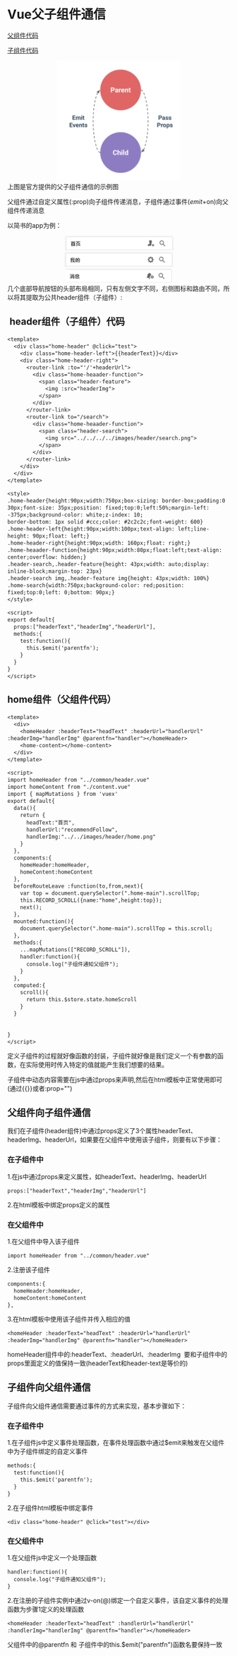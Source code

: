 # Vue父子组件通信

[父组件代码](https://github.com/shinhwazt/jianshu/blob/master/src/app/components/home/home.vue)

[子组件代码](https://github.com/shinhwazt/jianshu/blob/master/src/app/components/common/header.vue)

<div style="text-align:center">
  <img src="images/message.png"/>
</div>
上图是官方提供的父子组件通信的示例图 <br />

父组件通过自定义属性(:prop)向子组件传递消息，子组件通过事件($emit+$on)向父组件传递消息<br />

以简书的app为例：<br />

<div style="text-align:center">
  <img src="images/app-home.png"/>
</div>
<div style="text-align:center">
  <img src="images/app-center.png"/>
</div>
<div style="text-align:center">
  <img src="images/app-message.png"/>
</div>
几个底部导航按钮的头部布局相同，只有左侧文字不同，右侧图标和路由不同，所以将其提取为公共header组件（子组件）:

##  header组件（子组件）代码

```
<template>
  <div class="home-header" @click="test">
    <div class="home-header-left">{{headerText}}</div>
    <div class="home-header-right">
      <router-link :to="'/'+headerUrl">
        <div class="home-heaader-function">
          <span class="header-feature">
            <img :src="headerImg">
          </span>
        </div>
      </router-link>
      <router-link to="/search">
        <div class="home-heaader-function">
          <span class="header-search">
            <img src="../../../../images/header/search.png">
          </span>
        </div>
      </router-link>
    </div>
  </div>
</template>
```
```
<style>
.home-header{height:90px;width:750px;box-sizing: border-box;padding:0 30px;font-size: 35px;position: fixed;top:0;left:50%;margin-left: -375px;background-color: white;z-index: 10;
border-bottom: 1px solid #ccc;color: #2c2c2c;font-weight: 600}
.home-header-left{height:90px;width:100px;text-align: left;line-height: 90px;float: left;}
.home-header-right{height:90px;width: 160px;float: right;}
.home-heaader-function{height:90px;width:80px;float:left;text-align: center;overflow: hidden;}
.header-search,.header-feature{height: 43px;width: auto;display: inline-block;margin-top: 23px}
.header-search img,.header-feature img{height: 43px;width: 100%}
.home-search{width:750px;background-color: red;position: fixed;top:0;left: 0;bottom: 90px;}
</style>
```
```
<script>
export default{
  props:["headerText","headerImg","headerUrl"],
  methods:{
    test:function(){
      this.$emit('parentfn');
    }
  }
}
</script>
```


## home组件（父组件代码）

```
<template>
  <div>
    <homeHeader :headerText="headText" :headerUrl="handlerUrl" :headerImg="handlerImg" @parentfn="handler"></homeHeader>
    <home-content></home-content>
  </div>
</template>
```
```
<script>
import homeHeader from "../common/header.vue"
import homeContent from "./content.vue"
import { mapMutations } from 'vuex'
export default{
  data(){
    return {
      headText:"首页",
      handlerUrl:"recommendFollow",
      handlerImg:"../../images/header/home.png"
    }
  },
  components:{
    homeHeader:homeHeader,
    homeContent:homeContent
  },
  beforeRouteLeave :function(to,from,next){
    var top = document.querySelector(".home-main").scrollTop;
    this.RECORD_SCROLL({name:"home",height:top});
    next();
  },
  mounted:function(){
    document.querySelector(".home-main").scrollTop = this.scroll;
  },
  methods:{
    ...mapMutations(["RECORD_SCROLL"]),
    handler:function(){
      console.log("子组件通知父组件");
    }
  },
  computed:{
    scroll(){
      return this.$store.state.homeScroll
    }
  }


}
</script>
```
定义子组件的过程就好像函数的封装，子组件就好像是我们定义一个有参数的函数，在实际使用时传入特定的值就能产生我们想要的结果。<br />

子组件中动态内容需要在js中通过props来声明,然后在html模板中正常使用即可(通过{{}}或者:prop="")<br />

## 父组件向子组件通信

我们在子组件(header组件)中通过props定义了3个属性headerText、headerImg、headerUrl，如果要在父组件中使用该子组件，则要有以下步骤：<br />

### 在子组件中

1.在js中通过props来定义属性，如headerText、headerImg、headerUrl

```
props:["headerText","headerImg","headerUrl"]
```

2.在html模板中绑定props定义的属性


### 在父组件中

1.在父组件中导入该子组件

```
import homeHeader from "../common/header.vue"
```

2.注册该子组件

```
components:{
  homeHeader:homeHeader,
  homeContent:homeContent
},
```

3.在html模板中使用该子组件并传入相应的值

```
<homeHeader :headerText="headText" :headerUrl="handlerUrl" :headerImg="handlerImg" @parentfn="handler"></homeHeader>
```
homeHeader组件中的:headerText、:headerUrl、:headerImg  要和子组件中的props里面定义的值保持一致(headerText和header-text是等价的)

## 子组件向父组件通信

子组件向父组件通信需要通过事件的方式来实现，基本步骤如下：<br />

### 在子组件中

1.在子组件js中定义事件处理函数，在事件处理函数中通过$emit来触发在父组件中为子组件绑定的自定义事件

```
methods:{
  test:function(){
    this.$emit('parentfn');
  }
}
```

2.在子组件html模板中绑定事件

```
<div class="home-header" @click="test"></div>
```

### 在父组件中

1.在父组件js中定义一个处理函数

```
handler:function(){
  console.log("子组件通知父组件");
}
```

2.在注册的子组件实例中通过v-on(@)绑定一个自定义事件，该自定义事件的处理函数为步骤1定义的处理函数

```
<homeHeader :headerText="headText" :handlerUrl="handlerUrl" :handlerImg="handlerImg" @parentfn="handler"></homeHeader>
```
父组件中的@parentfn 和 子组件中的this.$emit("parentfn")函数名要保持一致


